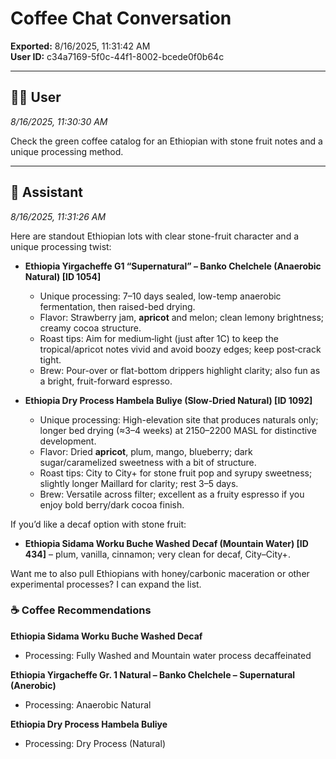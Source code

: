 # Coffee Chat Conversation

**Exported:** 8/16/2025, 11:31:42 AM  
**User ID:** c34a7169-5f0c-44f1-8002-bcede0f0b64c

---

## 🧑‍💼 User

_8/16/2025, 11:30:30 AM_

Check the green coffee catalog for an Ethiopian with stone fruit notes and a unique processing method.

---

## 🤖 Assistant

_8/16/2025, 11:31:26 AM_

Here are standout Ethiopian lots with clear stone-fruit character and a unique processing twist:

- **Ethiopia Yirgacheffe G1 “Supernatural” – Banko Chelchele (Anaerobic Natural) [ID 1054]**

  - Unique processing: 7–10 days sealed, low-temp anaerobic fermentation, then raised-bed drying.
  - Flavor: Strawberry jam, **apricot** and melon; clean lemony brightness; creamy cocoa structure.
  - Roast tips: Aim for medium‑light (just after 1C) to keep the tropical/apricot notes vivid and avoid boozy edges; keep post‑crack tight.
  - Brew: Pour-over or flat-bottom drippers highlight clarity; also fun as a bright, fruit-forward espresso.

- **Ethiopia Dry Process Hambela Buliye (Slow‑Dried Natural) [ID 1092]**
  - Unique processing: High-elevation site that produces naturals only; longer bed drying (≈3–4 weeks) at 2150–2200 MASL for distinctive development.
  - Flavor: Dried **apricot**, plum, mango, blueberry; dark sugar/caramelized sweetness with a bit of structure.
  - Roast tips: City to City+ for stone fruit pop and syrupy sweetness; slightly longer Maillard for clarity; rest 3–5 days.
  - Brew: Versatile across filter; excellent as a fruity espresso if you enjoy bold berry/dark cocoa finish.

If you’d like a decaf option with stone fruit:

- **Ethiopia Sidama Worku Buche Washed Decaf (Mountain Water) [ID 434]** – plum, vanilla, cinnamon; very clean for decaf, City–City+.

Want me to also pull Ethiopians with honey/carbonic maceration or other experimental processes? I can expand the list.

### ☕ Coffee Recommendations

**Ethiopia Sidama Worku Buche Washed Decaf**

- Processing: Fully Washed and Mountain water process decaffeinated

**Ethiopia Yirgacheffe Gr. 1 Natural – Banko Chelchele – Supernatural (Anerobic)**

- Processing: Anaerobic Natural

**Ethiopia Dry Process Hambela Buliye**

- Processing: Dry Process (Natural)
